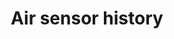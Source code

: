 ---
schema: default
title: Air sensor history
organization: Lewisham council
notes: >-
  This repo uses a github action to periodically scrape the londonair api,
  extracting sensor data collected within the lewisham jurisdiction, and adds
  them to a sqlite database suitable for use in e.g. datasette
resources:
  - name: sensor data
    url: >-
      https://lewisham-air-sensors-history.vercel.app/air-sensors/NO2?_sort_desc=%40MeasurementDateGMT
    format: api
license: 'https://www.nationalarchives.gov.uk/doc/open-government-licence/version/3/'
category:
  - APIs
  - Geodata
  - Environment
maintainer: 'Lewisham Insight '
maintainer_email: insight-and-delivery@lewisham.gov.uk
---